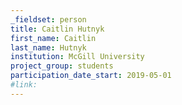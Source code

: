 ```yaml
---
_fieldset: person
title: Caitlin Hutnyk
first_name: Caitlin
last_name: Hutnyk
institution: McGill University
project_group: students
participation_date_start: 2019-05-01
#link: 
---
```

